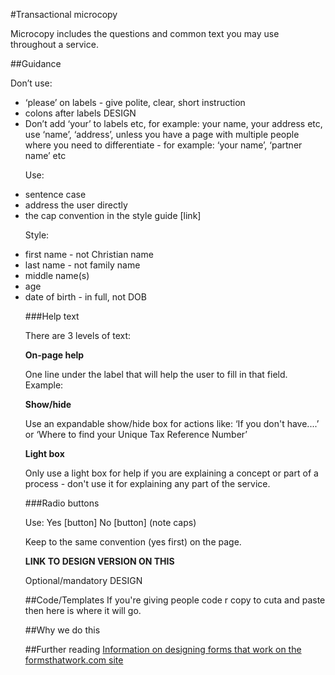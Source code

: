 #Transactional microcopy
<p>Microcopy includes the questions and common text you may use throughout a service.  </p>

##Guidance
<p>Don’t use:</p>
<ul>
<li>&lsquo;please&rsquo; on labels - give polite, clear, short instruction
<li>colons after labels DESIGN
<li>Don&rsquo;t add &lsquo;your&rsquo; to labels etc, for example: your name, your address etc, use &lsquo;name&rsquo;, &lsquo;address&rsquo;, unless you have a page with multiple people where you need to differentiate - for example: &lsquo;your name&rsquo;, ‘partner name&rsquo; etc
</li>

<p>Use:</p>
<li>sentence case 
<li>address the user directly 
<li>the cap convention in the style guide [link]
</li>

<p>Style:</p>
<li>first name - not Christian name
<li>last name - not family name
<li>middle name(s)
<li>age
<li>date of birth - in full, not DOB
</li>

###Help text
<p>There are 3 levels of text:</p>
<strong>On-page help</strong>
<p>One line under the label that will help the user to fill in that field. Example: 

<strong>Show/hide</strong>
<p>Use an expandable show/hide box for actions like: &lsquo;If you don't have....&rsquo; or &lsquo;Where to find your Unique Tax Reference Number&rsquo;</p>

<strong>Light box</strong>
<p>Only use a light box for help if you are explaining a concept or part of a process - don't use it for explaining any part of the service. </p>


###Radio buttons
<p>Use: Yes [button] No [button] (note caps)</p>
<p>Keep to the same convention (yes first) on the page.</p> 

<strong>LINK TO DESIGN VERSION ON THIS</strong>


Optional/mandatory
DESIGN

##Code/Templates
If you're giving people code r copy to cuta and paste then here is where it will go.

##Why we do this


##Further reading
[Information on designing forms that work on the formsthatwork.com site](http://www.formsthatwork.com/TheArtOfWritingVeryLittle )
